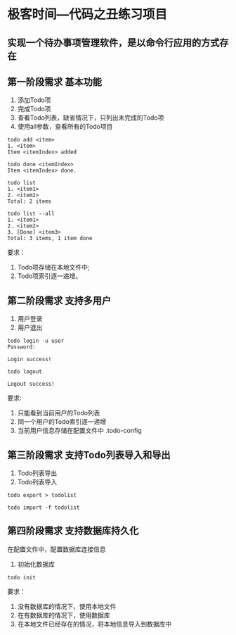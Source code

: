# 极客时间—代码之丑练习项目

## 实现一个待办事项管理软件，是以命令行应用的方式存在

## 第一阶段需求 基本功能

1. 添加Todo项
2. 完成Todo项
3. 查看Todo列表，缺省情况下，只列出未完成的Todo项
4. 使用all参数，查看所有的Todo项目

```
todo add <item>
1. <item>
Item <itemIndex> added
```
```
todo done <itemIndex>
Item <itemIndex> done.
```
```
todo list
1. <item1>
2. <item2>
Total: 2 items
```
```
todo list --all
1. <item1>
2. <item2>
3. [Done] <item3>
Total: 3 items, 1 item done
```
要求：
1. Todo项存储在本地文件中;
2. Todo项索引逐一递增。

##  第二阶段需求 支持多用户
1. 用户登录
2. 用户退出
```
todo login -u user
Password:

Login success!
```
```
todo logout

Logout success!
```
要求:
1. 只能看到当前用户的Todo列表
2. 同一个用户的Todo索引逐一递增
3. 当前用户信息存储在配置文件中 .todo-config


## 第三阶段需求 支持Todo列表导入和导出
1. Todo列表导出
2. Todo列表导入

```$xslt
todo export > todolist
```
```$xslt
todo import -f todolist
```
## 第四阶段需求 支持数据库持久化
在配置文件中，配置数据库连接信息
1. 初始化数据库
```$xslt
todo init
```
要求：
1. 没有数据库的情况下，使用本地文件
2. 在有数据库的情况下，使用数据库
3. 在本地文件已经存在的情况，将本地信息导入到数据库中



























































